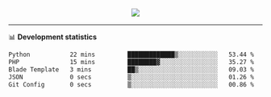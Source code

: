 <h3 align="center">
  <a href="https://github.com/hwalker928">
      <img src="https://github-profile-trophy.vercel.app/?username=hwalker928&no-bg=true&no-frame=true">
  </a>
</h3>


<hr>

📊 **Development statistics**

<!--START_SECTION:waka-->

```txt
Python           22 mins         █████████████▒░░░░░░░░░░░   53.44 %
PHP              15 mins         ████████▓░░░░░░░░░░░░░░░░   35.27 %
Blade Template   3 mins          ██▒░░░░░░░░░░░░░░░░░░░░░░   09.03 %
JSON             0 secs          ▒░░░░░░░░░░░░░░░░░░░░░░░░   01.26 %
Git Config       0 secs          ▒░░░░░░░░░░░░░░░░░░░░░░░░   00.86 %
```

<!--END_SECTION:waka-->
